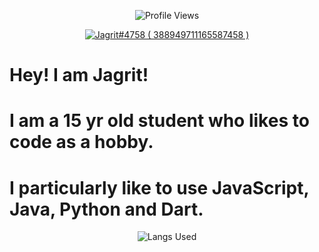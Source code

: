 <p align="center" ## literally me <img src= "https://cdn.discordapp.com/emojis/894175687878017055.png?size=80" alt='stats' width="20px">

<p align="center"> <img src="https://komarev.com/ghpvc/?username=thecodersimp" alt="Profile Views" /> </p>  

<p align="center">
  <a href="https://discord.com/users/388949711165587458">
     <img src="https://discord.c99.nl/widget/theme-3/388949711165587458.png" alt="Jagrit#4758 ( 388949711165587458 )"/>
       </a>
</p>

# Hey! I am Jagrit!
# I am a 15 yr old student who likes to code as a hobby.
# I particularly like to use JavaScript, Java, Python and Dart.

<p align="center"> <img src="https://github-readme-stats.vercel.app/api/top-langs/?username=JagritParakh&theme=dark&layout=compact&langs_count=7" alt="Langs Used"/> </p>
